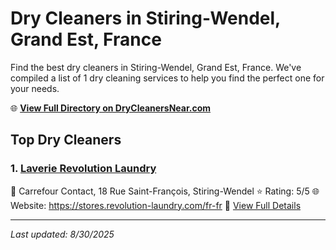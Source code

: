 # Dry Cleaners in Stiring-Wendel, Grand Est, France

Find the best dry cleaners in Stiring-Wendel, Grand Est, France. We've compiled a list of 1 dry cleaning services to help you find the perfect one for your needs.

🌐 **[View Full Directory on DryCleanersNear.com](https://drycleanersnear.com/city/France/Grand%20Est/Stiring-Wendel)**

## Top Dry Cleaners

### 1. [Laverie Revolution Laundry](https://drycleanersnear.com/dryCleaner/68afb8cc4e19aac41e8a23c7/laverie-revolution-laundry)
📍 Carrefour Contact, 18 Rue Saint-François, Stiring-Wendel
⭐ Rating: 5/5
🌐 Website: https://stores.revolution-laundry.com/fr-fr
🔗 [View Full Details](https://drycleanersnear.com/dryCleaner/68afb8cc4e19aac41e8a23c7/laverie-revolution-laundry)


---

*Last updated: 8/30/2025*
